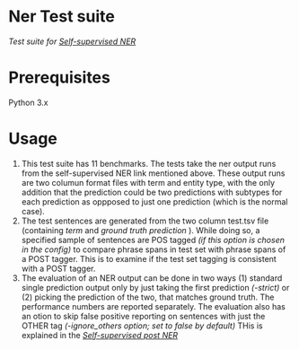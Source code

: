 # Ner Test suite


_Test suite for [Self-supervised NER](https://ajitrajasekharan.github.io/2021/01/02/my-first-post.html)_

# Prerequisites 

Python 3.x

# Usage 

1. This test suite has 11 benchmarks. The tests take the ner output runs from the self-supervised NER link mentioned above. These output runs are two columun format files with term and entity type, with the only addition that the prediction could be two predictions with subtypes for each prediction as oppposed to just one prediction (which is the normal case). 
2. The test sentences are generated from the two column test.tsv file (containing _term_ and _ground truth prediction_ ). While doing so, a specified sample of sentences are POS tagged _(if this option is chosen in the config)_ to compare phrase spans in test set with phrase spans of a POST tagger. This is to examine if the test set tagging is consistent with a POST tagger. 
3. The evaluation of an NER output can be done in two ways (1) standard single prediction output only by just taking the first prediction _(-strict)_ or (2) picking the prediction of the two, that matches ground truth. The performance numbers are reported separately. The evaluation also has an otion to skip false positive reporting on sentences with just the OTHER tag _(-ignore_others option; set to false by default)_ THis is explained in the _[Self-supervised post NER](https://ajitrajasekharan.github.io/2021/01/02/my-first-post.html)_
